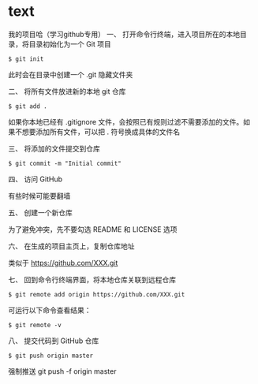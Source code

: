 # text
我的项目哈（学习github专用）
一、 打开命令行终端，进入项目所在的本地目录，将目录初始化为一个 Git 项目
```
$ git init
```
此时会在目录中创建一个 .git 隐藏文件夹

二、 将所有文件放进新的本地 git 仓库
```
$ git add .
```
如果你本地已经有 .gitignore 文件，会按照已有规则过滤不需要添加的文件。如果不想要添加所有文件，可以把 . 符号换成具体的文件名

三、 将添加的文件提交到仓库
```
$ git commit -m "Initial commit"
```
四、 访问 GitHub

有些时候可能要翻墙

五、 创建一个新仓库

为了避免冲突，先不要勾选 README 和 LICENSE 选项

六、 在生成的项目主页上，复制仓库地址

类似于 https://github.com/XXX.git

七、 回到命令行终端界面，将本地仓库关联到远程仓库
```
$ git remote add origin https://github.com/XXX.git
```
可运行以下命令查看结果：
```
$ git remote -v
```
八、 提交代码到 GitHub 仓库
```
$ git push origin master
```
强制推送  git push -f origin master
